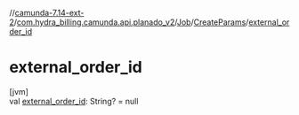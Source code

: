//[camunda-7.14-ext-2](../../../../index.md)/[com.hydra_billing.camunda.api.planado_v2](../../index.md)/[Job](../index.md)/[CreateParams](index.md)/[external_order_id](external_order_id.md)

# external_order_id

[jvm]\
val [external_order_id](external_order_id.md): String? = null
